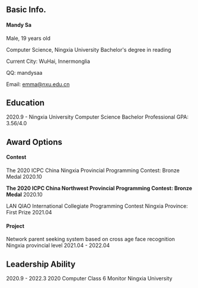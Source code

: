 ## Basic Info.
#### Mandy Sa

Male, 19 years old

Computer Science, Ningxia University Bachelor's degree in reading

Current City: WuHai, Innermonglia

QQ: mandysaa

Email: emma@nxu.edu.cn



## Education

2020.9 - 	Ningxia University	Computer Science Bachelor  Professional GPA: 3.56/4.0





## Award Options

#### Contest

The 2020 ICPC China Ningxia Provincial Programming Contest: Bronze Medal	2020.10

**The 2020 ICPC China Northwest Provincial Programming Contest: Bronze Medal**	2020.10

LAN QIAO International Collegiate Programming Contest Ningxia Province: First Prize	2021.04



#### Project

Network parent seeking system based on cross age face recognition Ningxia provincial level	2021.04 - 2022.04



## Leadership Ability

2020.9 - 2022.3	2020 Computer Class 6	 Monitor	Ningxia University








